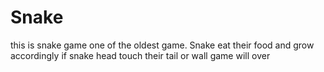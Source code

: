 # Snake

this is snake game one of the oldest game.
Snake eat their food and grow accordingly 
if snake head touch their tail or wall game will over
